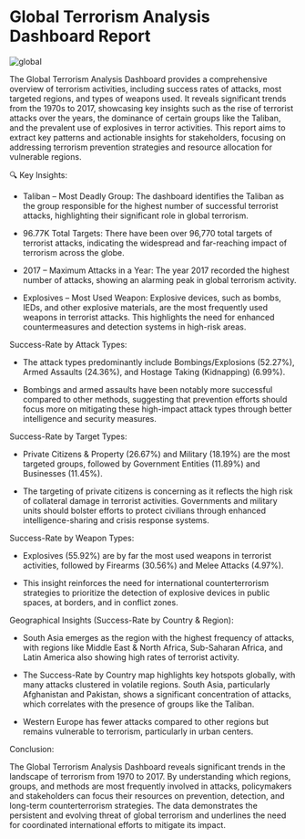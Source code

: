 #  Global Terrorism Analysis Dashboard Report


![global](https://github.com/user-attachments/assets/f98b090d-ba6b-4b64-8f1b-4e7d1d401dc2)

The Global Terrorism Analysis Dashboard provides a comprehensive overview of terrorism activities, including success rates of attacks, most targeted regions, and types of weapons used. It reveals significant trends from the 1970s to 2017, showcasing key insights such as the rise of terrorist attacks over the years, the dominance of certain groups like the Taliban, and the prevalent use of explosives in terror activities. This report aims to extract key patterns and actionable insights for stakeholders, focusing on addressing terrorism prevention strategies and resource allocation for vulnerable regions.

🔍 Key Insights:

- Taliban – Most Deadly Group: The dashboard identifies the Taliban as the group responsible for the highest number of successful terrorist attacks, highlighting their significant role 
  in global terrorism.

- 96.77K Total Targets: There have been over 96,770 total targets of terrorist attacks, indicating the widespread and far-reaching impact of terrorism across the globe.

- 2017 – Maximum Attacks in a Year: The year 2017 recorded the highest number of attacks, showing an alarming peak in global terrorism activity.

- Explosives – Most Used Weapon: Explosive devices, such as bombs, IEDs, and other explosive materials, are the most frequently used weapons in terrorist attacks. This highlights the need for enhanced countermeasures and detection systems in high-risk areas.

Success-Rate by Attack Types:

- The attack types predominantly include Bombings/Explosions (52.27%), Armed Assaults (24.36%), and Hostage Taking (Kidnapping) (6.99%).

- Bombings and armed assaults have been notably more successful compared to other methods, suggesting that prevention efforts should focus more on mitigating these high-impact attack 
  types through better intelligence and security measures.

Success-Rate by Target Types:

-   Private Citizens & Property (26.67%) and Military (18.19%) are the most targeted groups, followed by Government Entities (11.89%) and Businesses (11.45%).

-   The targeting of private citizens is concerning as it reflects the high risk of collateral damage in terrorist activities. Governments and military units should bolster efforts to 
    protect civilians through enhanced intelligence-sharing and crisis response systems.

Success-Rate by Weapon Types:

-   Explosives (55.92%) are by far the most used weapons in terrorist activities, followed by Firearms (30.56%) and Melee Attacks (4.97%).

-   This insight reinforces the need for international counterterrorism strategies to prioritize the detection of explosive devices in public spaces, at borders, and in conflict zones.

Geographical Insights (Success-Rate by Country & Region):

-   South Asia emerges as the region with the highest frequency of attacks, with regions like Middle East & North Africa, Sub-Saharan Africa, and Latin America also showing high rates 
    of terrorist activity.

-   The Success-Rate by Country map highlights key hotspots globally, with many attacks clustered in volatile regions. South Asia, particularly Afghanistan and Pakistan, shows a 
    significant concentration of attacks, which correlates with the presence of groups like the Taliban.

-   Western Europe has fewer attacks compared to other regions but remains vulnerable to terrorism, particularly in urban centers.

Conclusion:

The Global Terrorism Analysis Dashboard reveals significant trends in the landscape of terrorism from 1970 to 2017. By understanding which regions, groups, and methods are most frequently involved in attacks, policymakers and stakeholders can focus their resources on prevention, detection, and long-term counterterrorism strategies. The data demonstrates the persistent and evolving threat of global terrorism and underlines the need for coordinated international efforts to mitigate its impact.
